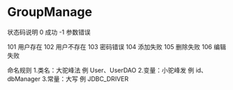 ﻿# GroupManage

状态码说明
0       成功
-1      参数错误

101     用户存在
102     用户不存在
103     密码错误
104     添加失败
105     删除失败
106     编辑失败




命名规则
1.类名：大驼峰法 例 User、UserDAO
2.变量：小驼峰发 例 id、dbManager
3.常量：大写     例 JDBC_DRIVER




